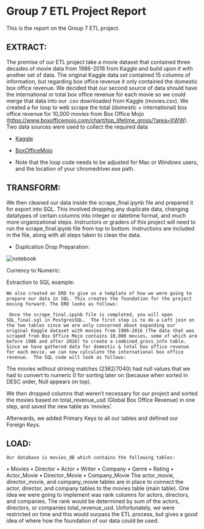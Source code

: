 # Group 7 ETL Project Report

This is the report on the Group 7 ETL project. 

## EXTRACT:


The premise of our ETL project take a movie dataset that contained three decades of movie data from 1986-2016 from Kaggle and build upon it with another set of data.  The original Kaggle data set contained 15 columns of information, but regarding box office revenue it only contained the domestic box office revenue.  We decided that our second source of data should have the international or total box office revenue for each movie so we could merge that data into our .csv downloaded from Kaggle (movies.csv).  We created a for loop to web scrape the total (domestic + international) box office revenue for 10,000 movies from Box Office Mojo (https://www.boxofficemojo.com/chart/top_lifetime_gross/?area=XWW).
Two data sources were used to collect the required data

* [Kaggle](https://www.kaggle.com/danielgrijalvas/movies?select=movies.csv) 

* [BoxOfficeMojo](https://www.boxofficemojo.com/chart/top_lifetime_gross/?area=XWW)


* Note that the loop code needs to be adjusted for Mac or Windows users, and the location of your chromedriver.exe path. 

## TRANSFORM:

We then cleaned our data inside the scrape_final.ipynb file and prepared it for export into SQL.  This involved dropping any duplicate data, changing datatypes of certain columns into integer or datetime format, and much more organizational steps.  Instructors or graders of this project will need to run the scrape_final.ipynb file from top to bottom. Instructions are included in the file, along with all steps taken to clean the data.

* Duplication Drop Preparation:
 
![notebook](images/md2_webpage_1.png)






Currency to Numeric:
 

Extraction to SQL example:
 

	We also created an ERD to give us a template of how we were going to prepare our data in SQL. This creates the foundation for the project moving forward. The ERD looks as follows:
 
	 Once the scrape_final.ipynb file is completed, you will open SQL_final.sql in PostgresSQL.  The first step is to do a Left join on the two tables since we are only concerned about expanding our original Kaggle dataset with movies from 1986-2016 (The data that was scraped from Box Office Mojo contains 10,000 movies, some of which are before 1986 and after 2016) to create a combined_gross_info table. Since we have gathered data for domestic & total box office revenue for each movie, we can now calculate the international box office revenue.  The SQL code will look as follows: 
 

The movies without strinng matches (2362/7040) had null values that we had to convert to numeric 0 for sorting later on (because when sorted in DESC order, Null appears on top).
 
 We then dropped columns that weren’t necessary for our project and sorted the movies based on total_revenue_usd (Global Box Office Revenue) in one step, and saved the new table as ‘movies’.

 
Afterwards, we added Primary Keys to all our tables and defined our Foreign Keys.
 

## LOAD:
	Our database is movies_dB which contains the following tables:
•	Movies
•	Director
•	Actor
•	Writer
•	Company
•	Genre
•	Rating
•	Actor_Movie
•	Director_Movie
•	Company_Movie
The actor_movie, director_movie, and company_movie tables are in place to connect the actor, director, and company tables to the movies table (main table). One idea we were going to implement was rank columns for actors, directors, and companies.  The rank would be determined by sum of the actors, directors, or companies total_revenue_usd.  Unfortunately, we were restricted on time and this would surpass the ETL process, but gives a good idea of where how the foundation of our data could be used.
